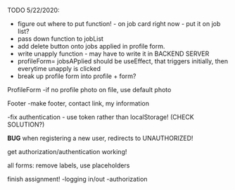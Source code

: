 
TODO 5/22/2020:
- figure out where to put function! - on job card right now - put it on job list?
- pass down function to jobList
- add delete button onto jobs applied in profile form.
- write unapply function - may have to write it in BACKEND SERVER
- profileForm= jobsAPplied should be useEffect, that triggers initially, then everytime unapply is clicked
- break up profile form into profile + form? 


ProfileForm
  -if no profile photo on file, use default photo

Footer
  -make footer, contact link, my information


-fix authentication - use token rather than localStorage! (CHECK SOLUTION?)


****BUG****
when registering a new user, 
redirects to UNAUTHORIZED! 

get authorization/authentication working!


all forms: remove labels, use placeholders

finish assignment!
-logging in/out
-authorization



